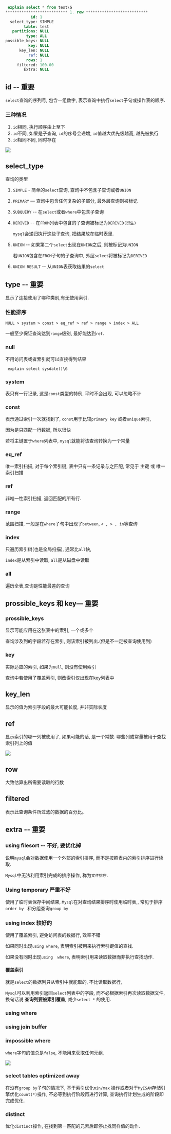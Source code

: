 ```sql
 explain select * from test\G
*************************** 1. row ***************************
           id: 1
  select_type: SIMPLE
        table: test
   partitions: NULL
         type: ALL
possible_keys: NULL
          key: NULL
      key_len: NULL
          ref: NULL
         rows: 1
     filtered: 100.00
        Extra: NULL

```

## id -- 重要

`select`查询的序列号, 包含一组数字, 表示查询中执行`select`子句或操作表的顺序.

### 三种情况

1. `id`相同, 执行顺序由上至下
2. `id`不同, 如果是子查询, `id`的序号会递增, `id`值越大优先级越高, 越先被执行
3. `id`相同不同, 同时存在

![](https://ws4.sinaimg.cn/large/006tNc79ly1fze79vaponj30u90cgaaz.jpg)



## select_type

查询的类型

1. `SIMPLE` - 简单的`select`查询, 查询中不包含子查询或者`UNION`

2. `PRIMARY` — 查询中包含任何复杂的子部分, 最外层查询则被标记

3. `SUBQUERY` -- 在`select`或者`where`中包含子查询

4. `DERIVED` -- 在`FROM`列表中包含的子查询被标记为`DERIVED(衍生)`

   `mysql`会递归执行这些子查询, 把结果放在临时表里.

5. `UNION` -- 如果第二个`select`出现在`UNION`之后, 则被标记为`UNION`

   若`UNION`包含在`FROM`子句的子查询中, 外层`select`将被标记为`DERIVED`

6. `UNION RESULT` -- 从`UNION`表获取结果的`select`



## type --  重要

显示了连接使用了哪种类别,有无使用索引.

### 性能排序

```
NULL > system > const > eq_ref > ref > range > index > ALL
```

一般至少保证查询达到`range`级别, 最好能达到`ref`.

### null

不用访问表或者索引就可以直接得到结果

` explain select sysdate()\G`

### system

表只有一行记录, 这是`const`类型的特例, 平时不会出现,  可以忽略不计

### const

表示通过索引一次就找到了, `const`用于比较`primary key` 或者`unique`索引,

因为是只匹配一行数据, 所以很快

若将主键置于`where`列表中, `mysql`就能将该查询转换为一个常量

### eq_ref

唯一索引扫描, 对于每个索引键, 表中只有一条记录与之匹配, 常见于 主键 或 唯一索引扫描

### ref

非唯一性索引扫描, 返回匹配的所有行.



### range

范围扫描, 一般是在`where`子句中出现了`between`, `< , > , in`等查询

### index

只遍历索引树(也是全局扫描), 通常比`all`快,  

`index`是从索引中读取, `all`是从磁盘中读取

### all

遍历全表,查询是性能最差的查询



## prossible_keys  和 key— 重要

### prossible_keys

显示可能应用在这张表中的索引, 一个或多个

查询涉及到的字段若存在索引, 则该索引被列出.(但是不一定被查询使用到)

### key

实际适应的索引, 如果为`null`, 则没有使用索引

查询中若使用了覆盖索引, 则改索引仅出现在key列表中



## key_len

显示的值为索引字段的最大可能长度, 并非实际长度



## ref

显示索引的哪一列被使用了, 如果可能的话, 是一个常数. 哪些列或常量被用于查找索引列上的值

![](https://ws2.sinaimg.cn/large/006tNc79ly1fze8qoo6zjj30ts0aagm9.jpg)



## row

大致估算出所需要读取的行数

## filtered

表示此查询条件所过滤的数据的百分比。

## extra -- 重要

### using  filesort  -- 不好, 要优化掉

说明`mysql`会对数据使用一个外部的索引排序, 而不是按照表内的索引排序进行读取.

`Mysql`中无法利用索引完成的排序操作, 称为`文件排序`.



### **Using temporary**   **严重不好**

使用了临时表保存中间结果, `Mysql`在对查询结果排序时使用临时表,,  常见于排序`order by ` 和分组查询`group by`



### using index  较好的

使用了覆盖索引, 避免访问表的数据行, 效率不错

如果同时出现`using where`, 表明索引被用来执行索引键值的查找.

如果没有同时出现`using  where`, 表明索引用来读取数据而非执行查找动作.



#### 覆盖索引

就是`select`的数据列只从索引中就能取的, 不比读取数据行, 

`Mysql`可以利用索引返回`select`列表中的字段, 而不必根据索引再次读取数据文件, 换句话说 **查询列要被索引覆盖**, 减少`select *` 的使用.



### using where

### using join buffer

### impossible where

`where`字句的值总是`false`, 不能用来获取任何元组.

![](https://ws4.sinaimg.cn/large/006tNc79ly1fzeau5hoy6j30sp04faax.jpg)

### select tables optimized away

在没有`group by`子句的情况下, 基于索引优化`min/max` 操作或者对于`MyISAM`存储引擎优化`count(*)`操作, 不必等到执行阶段再进行计算, 查询执行计划生成的阶段即完成优化.

### distinct

优化`distinct`操作, 在找到第一匹配的元素后即停止找同样值的动作.






























